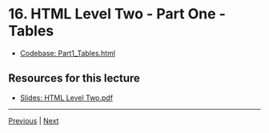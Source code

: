 # 16. HTML Level Two - Part One - Tables

-   [Codebase: Part1_Tables.html](../../codebase/python-django/HTML_Level_Two/Part1_Tables.html)


##  Resources for this lecture


-   [Slides: HTML Level Two.pdf](https://python-ds.s3.us-west-1.amazonaws.com/Python-and-Django-Full-Stack-Web-Developer-Bootcamp/Resources/HTML+Level+Two.pdf)

---

[Previous](./15_HTML-Level-Two-Introduction.md) | [Next](./17_HTML-Level-Two-Part-Two-Tables-Quiz.md)